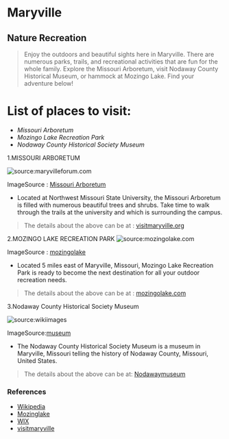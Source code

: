 # Maryville

## **Nature Recreation**

>Enjoy the outdoors and beautiful sights here in Maryville. There are numerous parks, trails, and recreational activities that are fun for the whole family. Explore the Missouri Arboretum, visit Nodaway County Historical Museum, or hammock at Mozingo Lake. Find your adventure below!
# List of places to visit:
+ *Missouri Arboretum*
+ *Mozingo Lake Recreation Park*
+ *Nodaway County Historical Society Museum*

1.MISSOURI ARBORETUM

![source:maryvilleforum.com ](https://bloximages.chicago2.vip.townnews.com/maryvilleforum.com/content/tncms/assets/v3/editorial/8/33/83306298-c295-11e8-8aae-3ba1b1703b34/5bad404ba0950.image.jpg?resize=750%2C1125)

ImageSource : [Missouri Arboretum](https://www.visitmaryville.org)

+ Located at Northwest Missouri State University, the Missouri Arboretum is filled with numerous beautiful trees and shrubs. Take time to walk through the trails at the university and which is surrounding the campus.
>The details about the above can be at :  [visitmaryville.org](https://www.visitmaryville.org)

2.MOZINGO LAKE RECREATION PARK
![source:mozingolake.com](https://mozingolake.com/wp-content/uploads/2015/03/recreation-fishing.jpg)

ImageSource : [mozingolake](https://mozingolake.com/recreation/fishing/)

+ Located 5 miles east of Maryville, Missouri, Mozingo Lake Recreation Park is ready to become the next destination for all your outdoor recreation needs. 
> The details about the above can be at : [mozingolake.com](https://www.mozingolake.com)

3.Nodaway County Historical Society Museum

![source:wikiimages](https://static.wixstatic.com/media/c3baba_729fe4f72a6c4bbeb3fe700e53c916b4~mv2.jpg/v1/fill/w_475,h_321,al_c,q_80,usm_0.66_1.00_0.01/c3baba_729fe4f72a6c4bbeb3fe700e53c916b4~mv2.webp)

ImageSource:[museum](https://nodawaymuseum.wixsite.com/nchs/about)

+ The Nodaway County Historical Society Museum is a museum in Maryville, Missouri telling the history of Nodaway County, Missouri, United States.
>The details about the above can be at: [Nodawaymuseum](https://nodawaymuseum.wixsite.com/nchs)

 ### References
 + [Wikipedia](https://www.wikipedia.com)
 + [Mozinglake](https://www.mozingolake.com)
 + [WIX](https://nodawaymuseum.wixsite.com/nchs)
 + [visitmaryville](https://www.visitmaryville.org)
